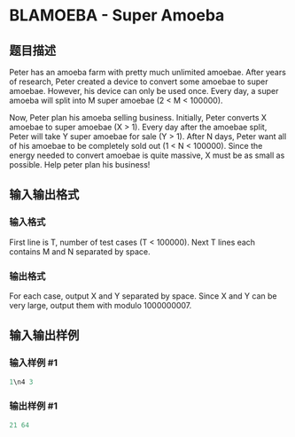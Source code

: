 # BLAMOEBA - Super Amoeba

## 题目描述

Peter has an amoeba farm with pretty much unlimited amoebae. After years of research, Peter created a device to convert some amoebae to super amoebae. However, his device can only be used once. Every day, a super amoeba will split into M super amoebae (2 < M < 100000).

Now, Peter plan his amoeba selling business. Initially, Peter converts X amoebae to super amoebae (X > 1). Every day after the amoebae split, Peter will take Y super amoebae for sale (Y > 1). After N days, Peter want all of his amoebae to be completely sold out (1 < N < 100000). Since the energy needed to convert amoebae is quite massive, X must be as small as possible. Help peter plan his business!

## 输入输出格式

### 输入格式

First line is T, number of test cases (T < 100000). Next T lines each contains M and N separated by space.

### 输出格式

For each case, output X and Y separated by space. Since X and Y can be very large, output them with modulo 1000000007.

## 输入输出样例

### 输入样例 #1

```cpp
1\n4 3
```


### 输出样例 #1

```cpp
21 64
```


